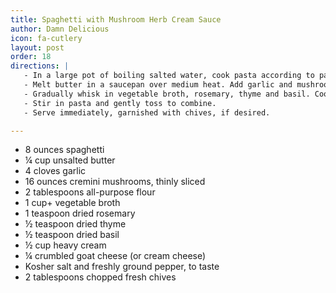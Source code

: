 ```yaml
---
title: Spaghetti with Mushroom Herb Cream Sauce
author: Damn Delicious
icon: fa-cutlery
layout: post
order: 18
directions: |
   - In a large pot of boiling salted water, cook pasta according to package instructions; drain well.
   - Melt butter in a saucepan over medium heat. Add garlic and mushrooms, and cook, stirring occasionally, until tender and browned, about 5-6 minutes. Whisk in flour until lightly browned, about 1 minute.
   - Gradually whisk in vegetable broth, rosemary, thyme and basil. Cook, whisking constantly, until incorporated, about 1-2 minutes. Stir in heavy cream, goat cheese and Parmesan until slightly thickened, about 1-2 minutes. If the mixture is too thick, add more vegetable broth as needed; season with salt and pepper, to taste.
   - Stir in pasta and gently toss to combine.
   - Serve immediately, garnished with chives, if desired.

---
```


<ul>
	<li>8 ounces spaghetti</li>
	<li>¼ cup unsalted butter</li>
	<li>4 cloves garlic</li>
	<li>16 ounces cremini mushrooms, thinly sliced</li>
	<li>2 tablespoons all-purpose flour</li>
	<li>1 cup+ vegetable broth</li>
	<li>1 teaspoon dried rosemary</li>
	<li>½ teaspoon dried thyme</li>
	<li>½ teaspoon dried basil</li>
	<li>½ cup heavy cream</li>
	<li>¼ crumbled goat cheese (or cream cheese)</li>
	<li>Kosher salt and freshly ground pepper, to taste</li>
	<li>2 tablespoons chopped fresh chives</li>
</ul>